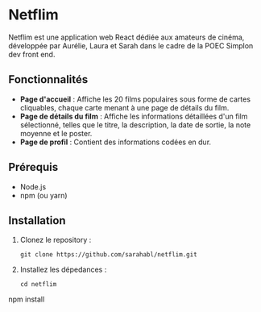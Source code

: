 # Netflim

Netflim est une application web React dédiée aux amateurs de cinéma, développée par Aurélie, Laura et Sarah dans le cadre de la POEC Simplon dev front end.

## Fonctionnalités

- **Page d'accueil** : Affiche les 20 films populaires sous forme de cartes cliquables, chaque carte menant à une page de détails du film.
- **Page de détails du film** : Affiche les informations détaillées d'un film sélectionné, telles que le titre, la description, la date de sortie, la note moyenne et le poster.
- **Page de profil** : Contient des informations codées en dur.

## Prérequis

- Node.js
- npm (ou yarn)

## Installation

1. Clonez le repository :
   ```git
   git clone https://github.com/sarahabl/netflim.git

2. Installez les dépedances :
   ```git
   cd netflim
npm install


